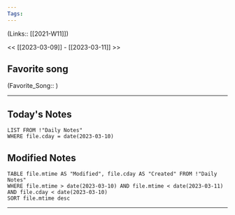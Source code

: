 ```yaml
---
Tags:
---
```

(Links:: [[2021-W11]])

<< [[2023-03-09]] - [[2023-03-11]] >>
## Favorite song
(Favorite_Song:: )

___
## Today's Notes
```dataview
LIST FROM !"Daily Notes"
WHERE file.cday = date(2023-03-10)
```
## Modified Notes
```dataview
TABLE file.mtime AS "Modified", file.cday AS "Created" FROM !"Daily Notes" 
WHERE file.mtime > date(2023-03-10) AND file.mtime < date(2023-03-11) AND file.cday < date(2023-03-10)
SORT file.mtime desc
```
___
